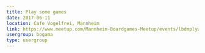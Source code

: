 ```yaml
---
title: Play some games
date: 2017-06-11
location: Cafe Vogelfrei, Mannheim
link: https://www.meetup.com/Mannheim-Boardgames-Meetup/events/lbdmplywjbpb/
usergroup: bogama
type: usergroup
---
```

